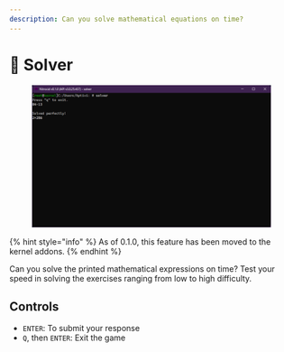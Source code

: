 ```yaml
---
description: Can you solve mathematical equations on time?
---
```


# 🔢 Solver

<figure><img src="../../../../.gitbook/assets/014-solver.png" alt=""><figcaption></figcaption></figure>

{% hint style="info" %}
As of 0.1.0, this feature has been moved to the kernel addons.
{% endhint %}

Can you solve the printed mathematical expressions on time? Test your speed in solving the exercises ranging from low to high difficulty.

## Controls

* `ENTER`: To submit your response
* `Q`, then `ENTER`: Exit the game
